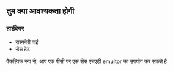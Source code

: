 ## तुम क्या आवश्यकता होगी

### हार्डवेयर

- रास्पबेरी पाई
- सेंस हेट

वैकल्पिक रूप से, आप एक पीसी पर एक सेंस एचएटी emultor का उपयोग कर सकते हैं